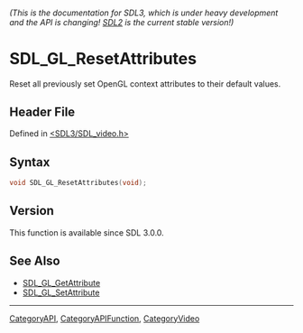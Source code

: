 ###### (This is the documentation for SDL3, which is under heavy development and the API is changing! [SDL2](https://wiki.libsdl.org/SDL2/) is the current stable version!)
# SDL_GL_ResetAttributes

Reset all previously set OpenGL context attributes to their default values.

## Header File

Defined in [<SDL3/SDL_video.h>](https://github.com/libsdl-org/SDL/blob/main/include/SDL3/SDL_video.h)

## Syntax

```c
void SDL_GL_ResetAttributes(void);

```

## Version

This function is available since SDL 3.0.0.

## See Also

* [SDL_GL_GetAttribute](SDL_GL_GetAttribute)
* [SDL_GL_SetAttribute](SDL_GL_SetAttribute)

----
[CategoryAPI](CategoryAPI), [CategoryAPIFunction](CategoryAPIFunction), [CategoryVideo](CategoryVideo)
<!-- #See the Style Guide for instructions on editing the footer. -->


